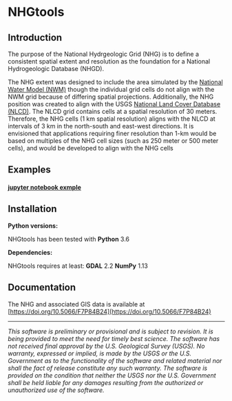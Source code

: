 # NHGtools

Introduction
--------------------------------------------

The purpose of the National Hydrgeologic Grid (NHG) is to define a consistent spatial extent and resolution as the foundation for a National Hydrogeologic Database (NHGD).

The NHG extent was designed to include the area simulated by the [National Water Model (NWM)](http://water.noaa.gov/about/nwm) though the individual grid cells do not align with the NWM grid because of differing spatial projections. Additionally, the NHG position was created to align with the USGS [National Land Cover Database (NLCD)](https://www.mrlc.gov/index.php). The NLCD grid contains cells at a spatial resolution of 30 meters. Therefore, the NHG cells (1 km spatial resolution) aligns with the NLCD at intervals of 3 km in the north-south and east-west directions. It is envisioned that applications requiring finer resolution than 1-km would be based on multiples of the NHG cell sizes (such as 250 meter or 500 meter cells), and would be developed to align with the NHG cells

<!-- Documentation -->

<!-- The NHG is documented through a USGS Data Release at:  -->

Examples
--------------------------------------------

#### [jupyter notebook exmple](examples/makeLocalGrid.ipynb)

Installation
--------------------------------------------

**Python versions:**

NHGtools has been tested with  **Python** 3.6

**Dependencies:**

NHGtools requires at least:
**GDAL** 2.2
**NumPy** 1.13

Documentation
--------------------------------------------

The NHG and associated GIS data is available at [https://doi.org/10.5066/F7P84B24](https://doi.org/10.5066/F7P84B24) 

<!-- **For base Python distributions:** -->

<!-- To install NHGtools from the git repository type: -->

--------------------------------------------

*This software is preliminary or provisional and is subject to revision. It is being provided to meet the need for timely best science. The software has not received final approval by the U.S. Geological Survey (USGS). No warranty, expressed or implied, is made by the USGS or the U.S. Government as to the functionality of the software and related material nor shall the fact of release constitute any such warranty. The software is provided on the condition that neither the USGS nor the U.S. Government shall be held liable for any damages resulting from the authorized or unauthorized use of the software.*


 
